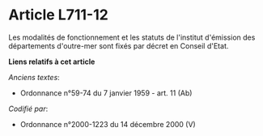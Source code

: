 # Article L711-12

Les modalités de fonctionnement et les statuts de l'institut d'émission des départements d'outre-mer sont fixés par décret en
Conseil d'Etat.

**Liens relatifs à cet article**

_Anciens textes_:

  - Ordonnance n°59-74 du 7 janvier 1959 - art. 11 (Ab)

_Codifié par_:

  - Ordonnance n°2000-1223 du 14 décembre 2000 (V)
